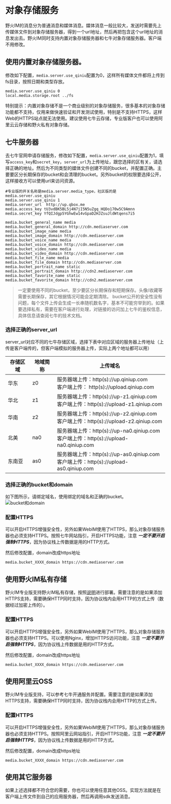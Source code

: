 # 对象存储服务
野火IM的消息分为普通消息和媒体消息。媒体消息一般比较大，发送时需要先上传媒体文件到对象存储服务器，得到一个url地址，然后再把包含这个url地址的消息发出去。野火IM同时支持内置对象存储服务器和七牛对象存储服务器。客户端不用修改。

## 使用内置对象存储服务器。
修改如下配置，```media.server.use_qiniu```配置为0，这样所有媒体文件都将上传到fs目录，按照日期和类型存放。
```
media.server.use_qiniu 0
local.media.storage.root ../fs
```
特别提示：内置对象存储不是一个商业级别的对象存储服务，很多基本的对象存储功能都不支持，仅用来做快速验证和开发测试使用，特别是不支持HTTPS，这样Web的HTTPS站点就无法使用。建议使用七牛云存储，专业版客户也可以使用阿里云云存储和野火私有对象存储。

## 七牛服务器
去七牛官网申请存储服务，修改如下配置，```media.server.use_qiniu```配置为1，填写```access_key```和```secret_key```，```server_url```为上传地址，跟您选择的区有关，请选择正确的地址。然后为不同类型的媒体文件创建不同的bucket，并配置正确。主要要区分长期保存的bucket和会清理的bucket。另外bucket的权限要选择公开，这样接收方可以使用url来访问资源。
```
#专业版的开关名称是media.server.media_type，社区版的是media.server.use_qiniu
media.server.use_qiniu 1
media.server_url  http://up.qbox.me
media.access_key tU3vdBK5BL5j4N7jI5N5uZgq_HQDo170w5C9Amnn
media.secret_key YfQIJdgp5YGhwEw14vGpaD2HJZsuJldWtqens7i5

media.bucket_general_name media
media.bucket_general_domain http://cdn.mediaserver.com
media.bucket_image_name media
media.bucket_image_domain http://cdn.mediaserver.com
media.bucket_voice_name media
media.bucket_voice_domain http://cdn.mediaserver.com
media.bucket_video_name media
media.bucket_video_domain http://cdn.mediaserver.com
media.bucket_file_name media
media.bucket_file_domain http://cdn.mediaserver.com
media.bucket_portrait_name static
media.bucket_portrait_domain http://cdn2.mediaserver.com
media.bucket_favorite_name static
media.bucket_favorite_domain http://cdn2.mediaserver.com
```
> 一定要使用不同的bucket，至少要区分长期保存和短期保存。头像/收藏等需要长期保存，其它根据情况可能会定期清除。
> bucket公开的安全性没有问题，每个文件上传会生成一长串随机数名字，基本不可能穷举到的。如果要选择私有，需要在客户端进行处理，对链接的访问加上七牛的鉴权信息，具体信息请查阅七牛的技术文档。

### 选择正确的server_url
server_url对应不同的七牛存储区域，选择下表中对应区域的服务器上传地址（上传是客户端传的，但客户端模拟的服务器上传，实际上两个地址都可以用）

|  存储区域   | 地域简称  | 上传域名 |
|  ----  | ----  | ---- |
| 华东 | z0 | 服务器端上传：http(s)://up.qiniup.com <br> 客户端上传： http(s)://upload.qiniup.com |
| 华北 | z1 | 服务器端上传：http(s)://up-z1.qiniup.com <br> 客户端上传：http(s)://upload-z1.qiniup.com |
| 华南 | z2 | 服务器端上传：http(s)://up-z2.qiniup.com <br> 客户端上传：http(s)://upload-z2.qiniup.com |
| 北美 | na0 | 服务器端上传：http(s)://up-na0.qiniup.com <br> 客户端上传：http(s)://upload-na0.qiniup.com |
| 东南亚 | as0 | 服务器端上传：http(s)://up-as0.qiniup.com <br> 客户端上传：http(s)://upload-as0.qiniup.com |

### 选择正确的bucket和domain
如下图所示，请绑定域名，使用绑定的域名和正确的bucket。
![bucket和domain](./assert/qiniu_bucket_domain.jpeg)

### 配置HTTPS
可以开启HTTPS增强安全性，另外如果WebIM使用了HTTPS，那么对象存储服务器也必须支持HTTPS。按照七牛网站指引，开启HTTPS功能，注意 ***一定不要开启强制HTTPS***，因为协议栈上传数据是用的HTTP方式。

然后修改配置，domain改成https地址
```
media.bucket_XXXX_domain https://cdn.mediaserver.com
```

## 使用野火IM私有存储
野火IM专业版支持野火IM私有存储，按照[说明](https://github.com/wildfirechat/WF-minio)进行部署。需要注意的是如果添加HTTPS支持，需要确保HTTP同时支持，因为协议栈内会用HTTP的方式上传（数据经过加密上传的）。

### 配置HTTPS
可以开启HTTPS增强安全性，另外如果WebIM使用了HTTPS，那么对象存储服务器也必须支持HTTPS。可以使用Nginx，增加HTTPS访问功能，注意 ***一定不要开启强制HTTPS***，因为协议栈上传数据是用的HTTP方式。

然后修改配置，domain改成https地址
```
media.bucket_XXXX_domain https://cdn.mediaserver.com
```

## 使用阿里云OSS
野火IM专业版支持，可以参考七牛开通服务并配置。需要注意的是如果添加HTTPS支持，需要确保HTTP同时支持，因为协议栈内会用HTTP的方式上传。

### 配置HTTPS
可以开启HTTPS增强安全性，另外如果WebIM使用了HTTPS，那么对象存储服务器也必须支持HTTPS。按照阿里云网站指引，开启HTTPS功能，注意 ***一定不要开启强制HTTPS***，因为协议栈上传数据是用的HTTP方式。

然后修改配置，domain改成https地址
```
media.bucket_XXXX_domain https://cdn.mediaserver.com
```

## 使用其它服务器
如果上述选择都不符合您的需要，你也可以使用任意其他OSS。实现方法就是在客户端上传文件到自己的应用服务器，然后再调用sdk发送消息。
